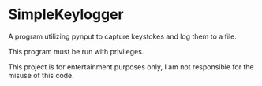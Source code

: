 # SimpleKeylogger
A program utilizing pynput to capture keystokes and log them to a file.

This program must be run with privileges.

This project is for entertainment purposes only,
I am not responsible for the misuse of this code.
